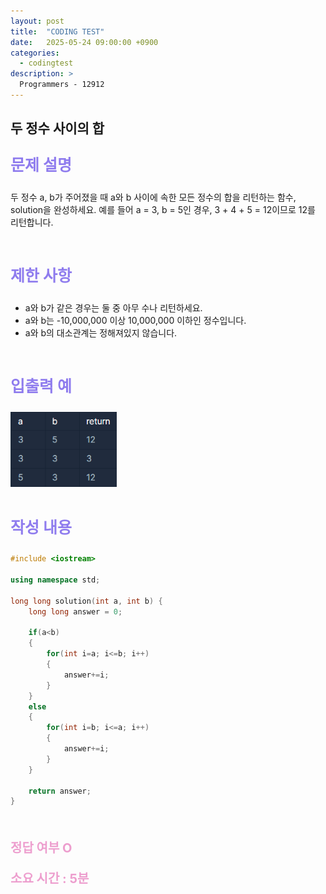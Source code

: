 ```yaml
---
layout: post
title:  "CODING TEST"
date:   2025-05-24 09:00:00 +0900
categories:
  - codingtest
description: >
  Programmers - 12912
---
```

## 두 정수 사이의 합

<p style = "color:#8f7cee; font-size:25px; font-weight:bold">
문제 설명
</p>

두 정수 a, b가 주어졌을 때 a와 b 사이에 속한 모든 정수의 합을 리턴하는 함수, solution을 완성하세요.
예를 들어 a = 3, b = 5인 경우, 3 + 4 + 5 = 12이므로 12를 리턴합니다.

<br/>

<p style = "color:#8f7cee; font-size:25px; font-weight:bold">
제한 사항
</p>

- a와 b가 같은 경우는 둘 중 아무 수나 리턴하세요.
- a와 b는 -10,000,000 이상 10,000,000 이하인 정수입니다.
- a와 b의 대소관계는 정해져있지 않습니다.

<br/>

<p style = "color:#8f7cee; font-size:25px; font-weight:bold">
입출력 예
</p>

<img src = "../../assets/img/codingtest/12912.png" width = "170" height = "120">

<br/>
<br/>

<p style = "color:#8f7cee; font-size:25px; font-weight:bold">
작성 내용
</p>

```C++
#include <iostream>

using namespace std;

long long solution(int a, int b) {
    long long answer = 0;
    
    if(a<b)
    {
        for(int i=a; i<=b; i++)
        {
            answer+=i;
        }
    }
    else
    {
        for(int i=b; i<=a; i++)
        {
            answer+=i;
        }
    }
    
    return answer;
}
```

<br/>

<p style = "color:#ed9ece; font-size:20px; font-weight:bold">
정답 여부 O
</p>

<p style = "color:#ed9ece; font-size:20px; font-weight:bold">
소요 시간 : 5분
</p>
